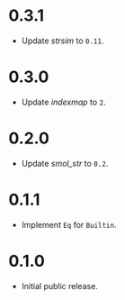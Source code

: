 # 0.3.1
* Update _strsim_ to `0.11`.

# 0.3.0
* Update _indexmap_ to `2`.

# 0.2.0
* Update _smol_str_ to `0.2`.

# 0.1.1
* Implement `Eq` for `Builtin`.

# 0.1.0
* Initial public release.
